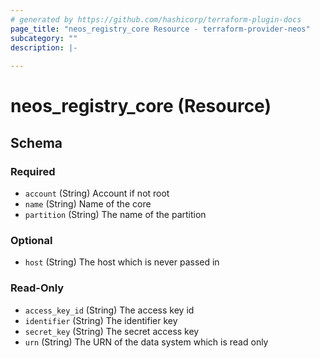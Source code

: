 ```yaml
---
# generated by https://github.com/hashicorp/terraform-plugin-docs
page_title: "neos_registry_core Resource - terraform-provider-neos"
subcategory: ""
description: |-
  
---
```


# neos_registry_core (Resource)





<!-- schema generated by tfplugindocs -->
## Schema

### Required

- `account` (String) Account if not root
- `name` (String) Name of the core
- `partition` (String) The name of the partition

### Optional

- `host` (String) The host which is never passed in

### Read-Only

- `access_key_id` (String) The access key id
- `identifier` (String) The identifier key
- `secret_key` (String) The secret access key
- `urn` (String) The URN of the data system which is read only
